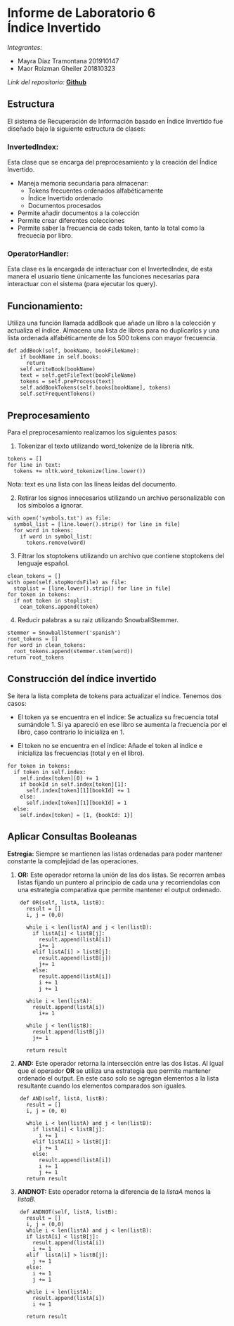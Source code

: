 # Informe de Laboratorio 6 <br/> Índice Invertido
*Integrantes:*
- Mayra Díaz Tramontana 201910147
- Maor Roizman Gheiler 201810323

*Link del repositorio:* **[Github](https://github.com/mayra-diaz/InvertedIndex)**


## Estructura
El sistema de Recuperación de Información basado en Índice Invertido fue diseñado bajo la siguiente estructura de clases:

### InvertedIndex:
Esta clase que se encarga del preprocesamiento y la creación del Índice Invertido.

- Maneja memoria secundaria para almacenar:
    - Tokens frecuentes ordenados alfabéticamente
    - Índice Invertido ordenado
    - Documentos procesados
- Permite añadir documentos a la colección
- Permite crear diferentes colecciones
- Permite saber la frecuencia de cada token, tanto la total como la frecuecia por libro.


### OperatorHandler:
Esta clase es la encargada de interactuar con el InvertedIndex, de esta manera el usuario tiene únicamente las funciones necesarias para interactuar con el sistema (para ejecutar los query).


## Funcionamiento:
Utiliza una función llamada addBook que añade un libro a la colección y actualiza el índice. Almacena una lista de libros para no duplicarlos y una lista ordenada alfabéticamente de los 500 tokens con mayor frecuencia.
```python=
def addBook(self, bookName, bookFileName):
    if bookName in self.books:
      return
    self.writeBook(bookName)
    text = self.getFileText(bookFileName)
    tokens = self.preProcess(text)
    self.addBookTokens(self.books[bookName], tokens)
    self.setFrequentTokens()
```


## Preprocesamiento
Para el preprocesamiento realizamos los siguientes pasos:

1. Tokenizar el texto utilizando word_tokenize de la librería nltk.
```python=
tokens = []
for line in text:
  tokens += nltk.word_tokenize(line.lower())
```
Nota: text es una lista con las líneas leídas del documento.

2. Retirar los signos innecesarios utilizando un archivo personalizable con los símbolos a ignorar.
```python=
with open('symbols.txt') as file:
  symbol_list = [line.lower().strip() for line in file]
  for word in tokens:
    if word in symbol_list:
      tokens.remove(word)
```


3. Filtrar los stoptokens utilizando un archivo que contiene stoptokens del lenguaje español.
```python=
clean_tokens = []
with open(self.stopWordsFile) as file:
  stoplist = [line.lower().strip() for line in file]
for token in tokens:
  if not token in stoplist:
    cean_tokens.append(token)
```


4. Reducir palabras a su raiz utilizando SnowballStemmer.
```python=
stemmer = SnowballStemmer('spanish')
root_tokens = []
for word in clean_tokens:
  root_tokens.append(stemmer.stem(word))
return root_tokens
```

## Construcción del índice invertido
Se itera la lista completa de tokens para actualizar el índice. Tenemos dos casos:

- El token ya se encuentra en el índice:
    Se actualiza su frecuencia total sumándole 1. Si ya apareció en ese libro se aumenta la frecuencia por el libro, caso contrario lo inicializa en 1.

- El token no se encuentra en el índice:
    Añade el token al índice e inicializa las frecuencias (total y en el libro).

```python=
for token in tokens:
  if token in self.index:
    self.index[token][0] += 1
    if bookId in self.index[token][1]:
      self.index[token][1][bookId] += 1 
    else:
      self.index[token][1][bookId] = 1
  else:
    self.index[token] = [1, {bookId: 1}]
```


## Aplicar Consultas Booleanas
**Estregia:** Siempre se mantienen las listas ordenadas para poder mantener constante la complejidad de las operaciones. 

1. **OR:** Este operador retorna la unión de las dos listas. Se recorren ambas listas fijando un puntero al principio de cada una y recorriendolas con una estrategia comparativa que permite mantener el output ordenado.
```python=
    def OR(self, listA, listB):
      result = []
      i, j = (0,0)

      while i < len(listA) and j < len(listB):
        if listA[i] < listB[j]:
          result.append(listA[i])
          i+= 1
        elif listA[i] > listB[j]:
          result.append(listB[j])
          j+= 1
        else:
          result.append(listA[i])
          i += 1
          j += 1

      while i < len(listA):
        result.append(listA[i])
          i+= 1

      while j < len(listB):
        result.append(listB[j])
        j+= 1

      return result
```

2. **AND:** Este operador retorna la intersección entre las dos listas. Al igual que el operador **OR** se utiliza una estrategia que permite mantener ordenado el output. En este caso solo se agregan elementos a la lista resultante cuando los elementos comparados son iguales.
```python=
    def AND(self, listA, listB):
      result = []
      i, j = (0, 0)
        
      while i < len(listA) and j < len(listB):
        if listA[i] < listB[j]:
          i += 1
        elif listA[i] > listB[j]:
          j += 1
        else:
          result.append(listA[i])
          i += 1
          j += 1
      return result
```

3. **ANDNOT:** Este operador retorna la diferencia de la *listaA* menos la *listaB*.
```python=
    def ANDNOT(self, listA, listB):
      result = []
      i, j = (0,0)
      while i < len(listA) and j < len(listB):
      if listA[i] < listB[j]:
        result.append(listA[i])
        i += 1
      elif  listA[i] > listB[j]:
        j += 1
      else:
        i += 1
        j += 1

      while i < len(listA):
        result.append(listA[i])
        i += 1

      return result
```
